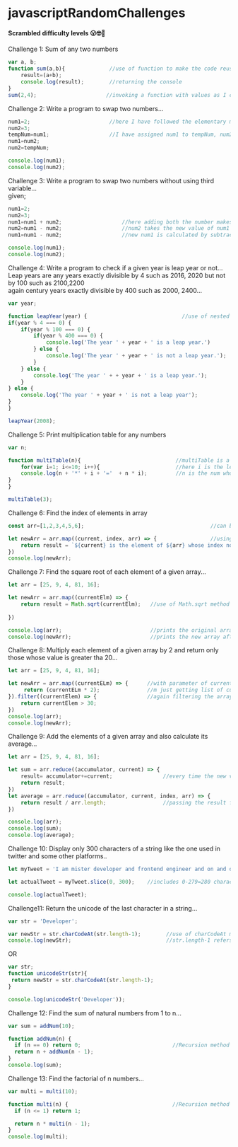 # javascriptRandomChallenges

####  Scrambled difficulty levels 😮🤓🧐

Challenge 1: Sum of any two numbers
```js
var a, b;
function sum(a,b){              //use of function to make the code reusable for future arguments
    result=(a+b);
    console.log(result);        //returning the console
}
sum(2,4);                      //invoking a function with values as I consoled the result inside of a function
```

Challenge 2: Write a program to swap two numbers...
```js
num1=2;                         //here I have followed the elementary maths principle; classic a=b, b=c, then c=a
num2=3;
tempNum=num1;                   //I have assigned num1 to tempNum, num2 to num1, then tempNum to num2 following above principle
num1=num2;
num2=tempNum;

console.log(num1);
console.log(num2);
```

Challenge 3: Write a program to swap two numbers without using third variable...\
given;
```js
num1=2;
num2=3;
num1=num1 + num2;                   //here adding both the number makes the value of num1+=num2!!!
num2=num1 - num2;                   //num2 takes the new value of num1 and subtracts given num2=3 from it...
num1=num1 - num2;                   //new num1 is calculated by subtracting the new num2 that from the new num 1

console.log(num1); 
console.log(num2);
```

Challenge 4: Write a program to check if a given year is leap year or not...\
Leap years are any years exactly divisible by 4 such as 2016, 2020 but not by 100 such as 2100,2200\
again century years exactly divisible by 400 such as 2000, 2400...
```js
var year;

function leapYear(year) {                              //use of nested loop inside of a function
if(year % 4 === 0) {                
    if(year % 100 === 0) {
        if(year % 400 === 0) {
            console.log('The year ' + year + ' is a leap year.')
        } else {
            console.log('The year ' + year + ' is not a leap year.');
        }
    } else {
        console.log('The year ' + + year + ' is a leap year.');
    }
} else {
    console.log('The year ' + year + ' is not a leap year');
}
}

leapYear(2008);
```

Challenge 5: Print multiplication table for any numbers
```js
var n;

function multiTable(n){                              //multiTable is a name of function I created
    for(var i=1; i<=10; i++){                        //here i is the length multiplication table that I want to repeat 
    console.log(n + '*' + i + '='  + n * i);         //n is the num whose multiplication table is what I want
}
}

multiTable(3);
```

Challenge 6: Find the index of elements in array 
```js
const arr=[1,2,3,4,5,6];                                        //can be done using indexOf

let newArr = arr.map((current, index, arr) => {                 //using arrow function
    return result = `${current} is the element of ${arr} whose index no is ${index}`;
})
console.log(newArr);
```

Challenge 7: Find the square root of each element of a given array...
```js
let arr = [25, 9, 4, 81, 16];

let newArr = arr.map((currentElm) => {
    return result = Math.sqrt(currentElm);   //use of Math.sqrt method passing the currentElm of an array in it
    
})

console.log(arr);                            //prints the original array
console.log(newArr);                         //prints the new array after performing the arrow function expression
```

Challenge 8: Multiply each element of a given array by 2 and return only those whose value is greater tha 20...
```js
let arr = [25, 9, 4, 81, 16];

let newArr = arr.map((currentELm) => {      //with parameter of current elements inside an arrow function 
     return (currentELm * 2);               //m just getting list of current elements and * by 2...
}).filter((currentElem) => {                //again filtering the array of list of new current elements > 30...
    return currentElem > 30;
})
console.log(arr);
console.log(newArr);
```

Challenge 9: Add the elements of a given array and also calculate its average...
```js
let arr = [25, 9, 4, 81, 16];

let sum = arr.reduce((accumulator, current) => {
    result= accumulator+=current;                //every time the new value is added/stored in the accumulator
    return result;    
})
let average = arr.reduce((accumulator, current, index, arr) => {
    return result / arr.length;                  //passing the result from previous func and /by length of array
})

console.log(arr);
console.log(sum);
console.log(average);
```

Challenge 10: Display only 300 characters of a string like the one used in twitter and some other platforms..
```js
let myTweet = 'I am mister developer and frontend engineer and on and on and on...'

let actualTweet = myTweet.slice(0, 300);    //includes 0-279=280 characters/cuts off the extra characters

console.log(actualTweet);
```

Challenge11: Return the unicode of the last character in a string...
```js
var str = 'Developer';

var newStr = str.charCodeAt(str.length-1);        //use of charCodeAt method
console.log(newStr);                              //str.length-1 refers to the last character of the string
```

OR
```js
var str;
function unicodeStr(str){
 return newStr = str.charCodeAt(str.length-1); 
}

console.log(unicodeStr('Developer'));
```

Challenge 12: Find the sum of natural numbers from 1 to n...
```js
var sum = addNum(10);

function addNum(n) {
  if (n == 0) return 0;                             //Recursion method
  return n + addNum(n - 1);
}
console.log(sum);
```

Challenge 13: Find the factorial of n numbers...
```js
var multi = multi(10);

function multi(n) {                                 //Recursion method
  if (n <= 1) return 1;

  return n * multi(n - 1);
}
console.log(multi);
```

